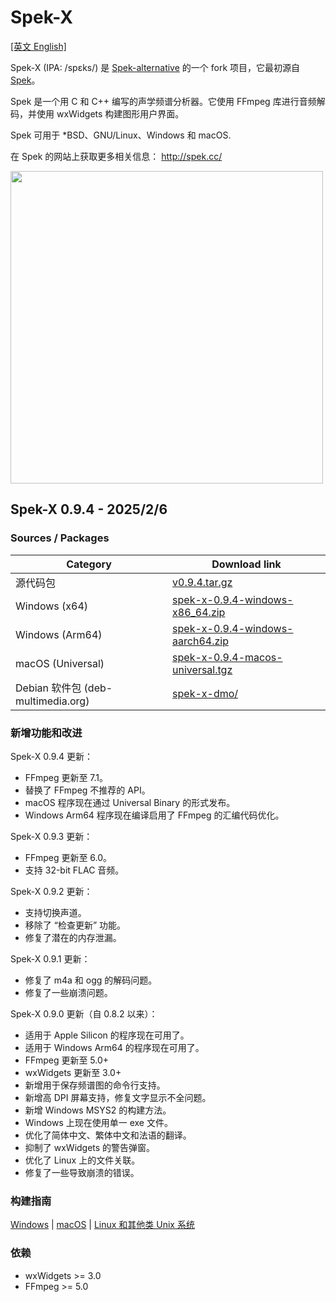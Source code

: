 # Spek-X

[[英文 English]](./README.md)

Spek-X (IPA: /spɛks/) 是 [Spek-alternative](https://github.com/withmorten/spek-alternative) 的一个 fork 项目，它最初源自 [Spek](https://github.com/alexkay/spek)。

Spek 是一个用 C 和 C++ 编写的声学频谱分析器。它使用 FFmpeg 库进行音频解码，并使用 wxWidgets 构建图形用户界面。

Spek 可用于 *BSD、GNU/Linux、Windows 和 macOS.

在 Spek 的网站上获取更多相关信息： <http://spek.cc/>

<img src="./data/spek-screenshot.png" height="500">

## Spek-X 0.9.4 - 2025/2/6

### Sources / Packages

Category                             | Download link
-------------------------------------|----------------
源代码包                             | [v0.9.4.tar.gz](https://github.com/MikeWang000000/spek-X/archive/v0.9.4.tar.gz)
Windows (x64)                        | [spek-x-0.9.4-windows-x86_64.zip](https://github.com/MikeWang000000/spek-X/releases/download/v0.9.4/spek-x-0.9.4-windows-x86_64.zip)
Windows (Arm64)                      | [spek-x-0.9.4-windows-aarch64.zip](https://github.com/MikeWang000000/spek-X/releases/download/v0.9.4/spek-x-0.9.4-windows-aarch64.zip)
macOS (Universal)                    | [spek-x-0.9.4-macos-universal.tgz](https://github.com/MikeWang000000/spek-X/releases/download/v0.9.4/spek-x-0.9.4-macos-universal.tgz)
Debian 软件包 (deb-multimedia.org)   | [spek-x-dmo/](https://deb-multimedia.org/pool/main/s/spek-x-dmo/)

### 新增功能和改进

Spek-X 0.9.4 更新：
 * FFmpeg 更新至 7.1。
 * 替换了 FFmpeg 不推荐的 API。
 * macOS 程序现在通过 Universal Binary 的形式发布。
 * Windows Arm64 程序现在编译启用了 FFmpeg 的汇编代码优化。

Spek-X 0.9.3 更新：
 * FFmpeg 更新至 6.0。
 * 支持 32-bit FLAC 音频。

Spek-X 0.9.2 更新：
 * 支持切换声道。
 * 移除了 “检查更新” 功能。
 * 修复了潜在的内存泄漏。

Spek-X 0.9.1 更新：
 * 修复了 m4a 和 ogg 的解码问题。
 * 修复了一些崩溃问题。

Spek-X 0.9.0 更新（自 0.8.2 以来）：
 * 适用于 Apple Silicon 的程序现在可用了。
 * 适用于 Windows Arm64 的程序现在可用了。
 * FFmpeg 更新至 5.0+
 * wxWidgets 更新至 3.0+
 * 新增用于保存频谱图的命令行支持。
 * 新增高 DPI 屏幕支持，修复文字显示不全问题。
 * 新增 Windows MSYS2 的构建方法。
 * Windows 上现在使用单一 exe 文件。
 * 优化了简体中文、繁体中文和法语的翻译。
 * 抑制了 wxWidgets 的警告弹窗。
 * 优化了 Linux 上的文件关联。
 * 修复了一些导致崩溃的错误。

### 构建指南

[Windows](./dist/win/README-zh_CN.md) | [macOS](./dist/osx/README-zh_CN.md) | [Linux 和其他类 Unix 系统](./INSTALL-zh_CN.md#Linux-和其他类-Unix-系统)

### 依赖

 * wxWidgets >= 3.0
 * FFmpeg >= 5.0
